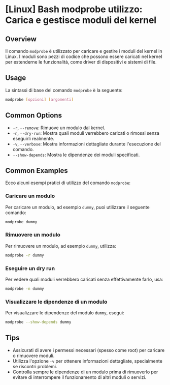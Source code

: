 # [Linux] Bash modprobe utilizzo: Carica e gestisce moduli del kernel

## Overview
Il comando `modprobe` è utilizzato per caricare e gestire i moduli del kernel in Linux. I moduli sono pezzi di codice che possono essere caricati nel kernel per estenderne le funzionalità, come driver di dispositivi e sistemi di file.

## Usage
La sintassi di base del comando `modprobe` è la seguente:

```bash
modprobe [opzioni] [argomenti]
```

## Common Options
- `-r`, `--remove`: Rimuove un modulo dal kernel.
- `-n`, `--dry-run`: Mostra quali moduli verrebbero caricati o rimossi senza eseguirli realmente.
- `-v`, `--verbose`: Mostra informazioni dettagliate durante l'esecuzione del comando.
- `--show-depends`: Mostra le dipendenze dei moduli specificati.

## Common Examples
Ecco alcuni esempi pratici di utilizzo del comando `modprobe`:

### Caricare un modulo
Per caricare un modulo, ad esempio `dummy`, puoi utilizzare il seguente comando:

```bash
modprobe dummy
```

### Rimuovere un modulo
Per rimuovere un modulo, ad esempio `dummy`, utilizza:

```bash
modprobe -r dummy
```

### Eseguire un dry run
Per vedere quali moduli verrebbero caricati senza effettivamente farlo, usa:

```bash
modprobe -n dummy
```

### Visualizzare le dipendenze di un modulo
Per visualizzare le dipendenze del modulo `dummy`, esegui:

```bash
modprobe --show-depends dummy
```

## Tips
- Assicurati di avere i permessi necessari (spesso come root) per caricare o rimuovere moduli.
- Utilizza l'opzione `-v` per ottenere informazioni dettagliate, specialmente se riscontri problemi.
- Controlla sempre le dipendenze di un modulo prima di rimuoverlo per evitare di interrompere il funzionamento di altri moduli o servizi.